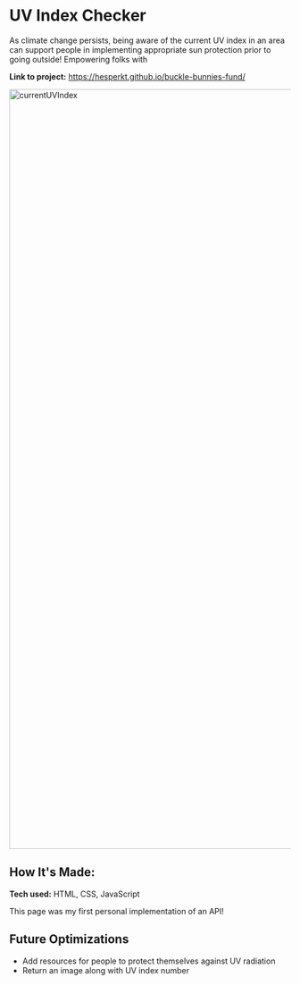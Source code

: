 # UV Index Checker
As climate change persists, being aware of the current UV index in an area can support people in implementing appropriate sun protection prior to going outside! Empowering folks with 

**Link to project:** https://hesperkt.github.io/buckle-bunnies-fund/

<img width="1360" alt="currentUVIndex" src="https://github.com/user-attachments/assets/ce545a58-93b1-47fd-97eb-3949e4bcb9f2" />


## How It's Made:

**Tech used:** HTML, CSS, JavaScript

This page was my first personal implementation of an API! 

## Future Optimizations
- Add resources for people to protect themselves against UV radiation
- Return an image along with UV index number
